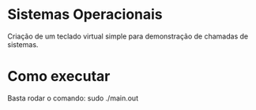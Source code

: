 # Sistemas Operacionais

Criação de um teclado virtual simple para demonstração de chamadas de sistemas.

# Como executar

Basta rodar o comando: sudo ./main.out
